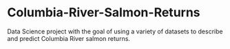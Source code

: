 # Columbia-River-Salmon-Returns
Data Science project with the goal of using a variety of datasets to describe and predict Columbia River salmon returns.
